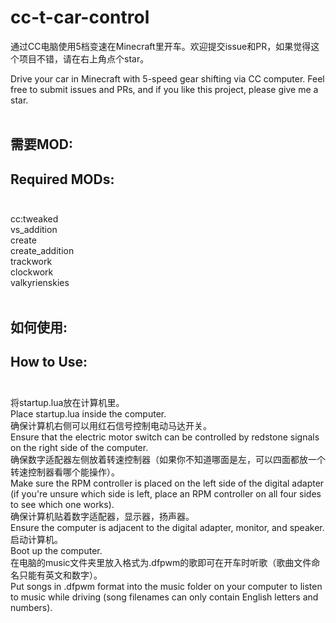 # cc-t-car-control
通过CC电脑使用5档变速在Minecraft里开车。欢迎提交issue和PR，如果觉得这个项目不错，请在右上角点个star。<br>

Drive your car in Minecraft with 5-speed gear shifting via CC computer. Feel free to submit issues and PRs, and if you like this project, please give me a star.<br><br>

## 需要MOD:<br>

## Required MODs:<br><br>

cc:tweaked<br>
vs_addition<br>
create<br>
create_addition<br>
trackwork<br>
clockwork<br>
valkyrienskies<br><br>
## 如何使用:<br>

## How to Use:<br><br>

将startup.lua放在计算机里。<br>
Place startup.lua inside the computer.<br>
确保计算机右侧可以用红石信号控制电动马达开关。<br>
Ensure that the electric motor switch can be controlled by redstone signals on the right side of the computer.<br>
确保数字适配器左侧放着转速控制器（如果你不知道哪面是左，可以四面都放一个转速控制器看哪个能操作）。<br>
Make sure the RPM controller is placed on the left side of the digital adapter (if you're unsure which side is left, place an RPM controller on all four sides to see which one works).<br>
确保计算机贴着数字适配器，显示器，扬声器。<br>
Ensure the computer is adjacent to the digital adapter, monitor, and speaker.<br>
启动计算机。<br>
Boot up the computer.<br>
在电脑的music文件夹里放入格式为.dfpwm的歌即可在开车时听歌（歌曲文件命名只能有英文和数字）。<br>
Put songs in .dfpwm format into the music folder on your computer to listen to music while driving (song filenames can only contain English letters and numbers).<br>
